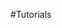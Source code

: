 <properties linkid="dev-net-tutorials" urlDisplayName="Tutorials" pageTitle="Windows Azure .NET tutorials" Title="Windows Azure .NET tutorials" metaKeywords=".NET tutorials Windows Azure, .NET tutorials Azure, Azure .NET tutorials, Azure .NET" Description="Find tutorials about using .NET with Windows Azure." metaCanonical="" disqusComments="0" umbracoNaviHide="1" />


#Tutorials